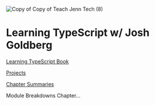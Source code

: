 ![Copy of Copy of Teach Jenn Tech (8)](https://user-images.githubusercontent.com/77285384/213764058-afaee6da-2057-43a6-9e36-f5f5ee467997.png)

# Learning TypeScript w/ Josh Goldberg

[Learning TypeScript Book](https://www.oreilly.com/library/view/learning-typescript/9781098110321/)

[Projects](https://www.learningtypescript.com/projects)

[Chapter Summaries](https://www.learningtypescript.com/from-javascript-to-typescript)

Module Breakdowns
Chapter... 
